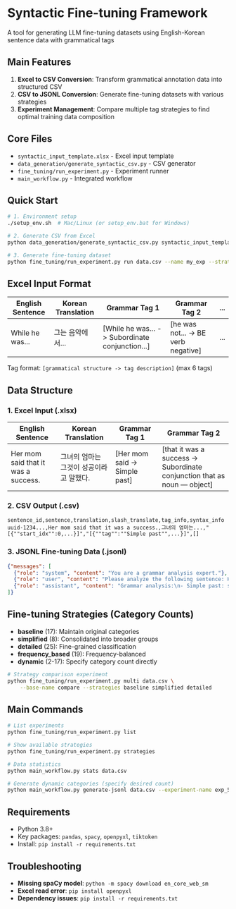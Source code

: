 # Syntactic Fine-tuning Framework

A tool for generating LLM fine-tuning datasets using English-Korean sentence data with grammatical tags

## Main Features

1. **Excel to CSV Conversion**: Transform grammatical annotation data into structured CSV
2. **CSV to JSONL Conversion**: Generate fine-tuning datasets with various strategies
3. **Experiment Management**: Compare multiple tag strategies to find optimal training data composition

## Core Files

- `syntactic_input_template.xlsx` - Excel input template
- `data_generation/generate_syntactic_csv.py` - CSV generator
- `fine_tuning/run_experiment.py` - Experiment runner
- `main_workflow.py` - Integrated workflow

## Quick Start

```bash
# 1. Environment setup
./setup_env.sh  # Mac/Linux (or setup_env.bat for Windows)

# 2. Generate CSV from Excel
python data_generation/generate_syntactic_csv.py syntactic_input_template.xlsx

# 3. Generate fine-tuning dataset
python fine_tuning/run_experiment.py run data.csv --name my_exp --strategy baseline
```

## Excel Input Format

| English Sentence | Korean Translation | Grammar Tag 1 | Grammar Tag 2 | ... |
|-----------------|-------------------|---------------|---------------|-----|
| While he was... | 그는 음악에서... | [While he was... -> Subordinate conjunction...] | [he was not... -> BE verb negative] | ... |

Tag format: `[grammatical structure -> tag description]` (max 6 tags)

## Data Structure

### 1. Excel Input (.xlsx)

| English Sentence | Korean Translation | Grammar Tag 1 | Grammar Tag 2 |
|-----------------|-------------------|---------------|---------------|
| Her mom said that it was a success. | 그녀의 엄마는 그것이 성공이라고 말했다. | [Her mom said -> Simple past] | [that it was a success -> Subordinate conjunction that as noun — object] |

### 2. CSV Output (.csv)

```csv
sentence_id,sentence,translation,slash_translate,tag_info,syntax_info
uuid-1234...,Her mom said that it was a success.,그녀의 엄마는...,"[{""start_idx"":0,...}]","[{""tag"":""Simple past"",...}]",[]
```

### 3. JSONL Fine-tuning Data (.jsonl)

```json
{"messages": [
  {"role": "system", "content": "You are a grammar analysis expert."},
  {"role": "user", "content": "Please analyze the following sentence: Her mom said that it was a success."},
  {"role": "assistant", "content": "Grammar analysis:\n- Simple past: said\n- Subordinate conjunction that (object role)"}
]}
```

## Fine-tuning Strategies (Category Counts)

- **baseline** (17): Maintain original categories
- **simplified** (8): Consolidated into broader groups
- **detailed** (25): Fine-grained classification
- **frequency_based** (19): Frequency-balanced
- **dynamic** (2-17): Specify category count directly

```bash
# Strategy comparison experiment
python fine_tuning/run_experiment.py multi data.csv \
    --base-name compare --strategies baseline simplified detailed
```

## Main Commands

```bash
# List experiments
python fine_tuning/run_experiment.py list

# Show available strategies
python fine_tuning/run_experiment.py strategies

# Data statistics
python main_workflow.py stats data.csv

# Generate dynamic categories (specify desired count)
python main_workflow.py generate-jsonl data.csv --experiment-name exp_5cats --categories 5
```

## Requirements

- Python 3.8+
- Key packages: `pandas`, `spacy`, `openpyxl`, `tiktoken`
- Install: `pip install -r requirements.txt`

## Troubleshooting

- **Missing spaCy model**: `python -m spacy download en_core_web_sm`
- **Excel read error**: `pip install openpyxl`
- **Dependency issues**: `pip install -r requirements.txt`
